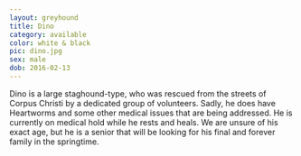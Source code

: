 ```yaml
---
layout: greyhound
title: Dino
category: available
color: white & black
pic: dino.jpg
sex: male
dob: 2016-02-13
---
```

Dino is a large staghound-type, who was rescued from the streets of Corpus Christi by a dedicated group of volunteers. Sadly, he does have Heartworms and some other medical issues that are being addressed. He is currently on medical hold while he rests and heals. We are unsure of his exact age, but he is a senior that will be looking for his final and forever family in the springtime.  

